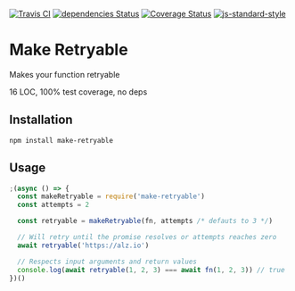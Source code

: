[![Travis CI](https://travis-ci.org/alanclarke/make-retryable.svg?branch=master)](https://travis-ci.org/alanclarke/make-retryable)
[![dependencies Status](https://david-dm.org/alanclarke/make-retryable/status.svg)](https://david-dm.org/alanclarke/make-retryable)
[![Coverage Status](https://coveralls.io/repos/github/alanclarke/make-retryable/badge.svg?branch=master)](https://coveralls.io/github/alanclarke/make-retryable?branch=master)
[![js-standard-style](https://img.shields.io/badge/code%20style-standard-brightgreen.svg)](http://standardjs.com/)


# Make Retryable

Makes your function retryable

16 LOC, 100% test coverage, no deps


## Installation

`npm install make-retryable`

## Usage

```js
;(async () => {
  const makeRetryable = require('make-retryable')
  const attempts = 2

  const retryable = makeRetryable(fn, attempts /* defauts to 3 */)

  // Will retry until the promise resolves or attempts reaches zero
  await retryable('https://alz.io')

  // Respects input arguments and return values
  console.log(await retryable(1, 2, 3) === await fn(1, 2, 3)) // true
})()
```

